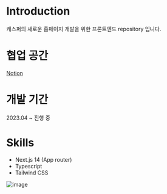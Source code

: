 # Introduction

캐스퍼의 새로운 홈페이지 개발을 위한 프론트엔드 repository 입니다.

# 협업 공간
[Notion](https://small-warrior-8dd.notion.site/New-Casper-2203c874dec94cbaa4d6065ba7076606?pvs=4)

# 개발 기간

2023.04 ~ 진행 중

# Skills

- Next.js 14 (App router)
- Typescript
- Tailwind CSS

  
![image](https://github.com/CASPER-REPSAC/new-casper-frontend/assets/77661228/013ecb4e-911b-4d37-b6f7-27b99c26f5b7)
